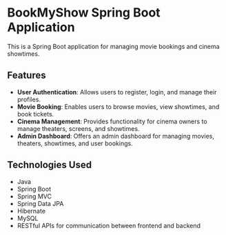 # BookMyShow Spring Boot Application

This is a Spring Boot application for managing movie bookings and cinema showtimes.

## Features 

- **User Authentication**: Allows users to register, login, and manage their profiles.
- **Movie Booking**: Enables users to browse movies, view showtimes, and book tickets.
- **Cinema Management**: Provides functionality for cinema owners to manage theaters, screens, and showtimes.
- **Admin Dashboard**: Offers an admin dashboard for managing movies, theaters, showtimes, and user bookings.

## Technologies Used

- Java 
- Spring Boot
- Spring MVC
- Spring Data JPA
- Hibernate 
- MySQL
- RESTful APIs for communication between frontend and backend

